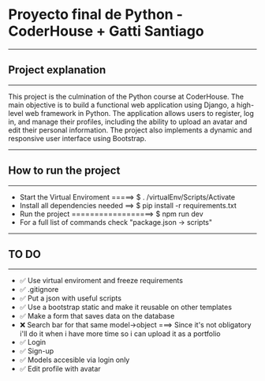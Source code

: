 # Proyecto final de Python - CoderHouse + Gatti Santiago

----------------------------
## Project explanation
----------------------------
This project is the culmination of the Python course at CoderHouse. The main objective is to build a functional web application using Django, a high-level web framework in Python. The application allows users to register, log in, and manage their profiles, including the ability to upload an avatar and edit their personal information. The project also implements a dynamic and responsive user interface using Bootstrap.

----------------------------
## How to run the project
----------------------------
- Start the Virtual Enviroment =====> $ . /virtualEnv/Scripts/Activate
- Install all dependencies needed ==> $ pip install -r requirements.txt
- Run the project ==================> $ npm run dev
- For a full list of commands check "package.json -> scripts"

----------------------------
## TO DO
----------------------------
- ✅ Use virtual enviroment and freeze requirements
- ✅ .gitignore
- ✅ Put a json with useful scripts
- ✅ Use a bootstrap static and make it reusable on other templates
- ✅ Make a form that saves data on the database
- ❌ Search bar for that same model->object ===> Since it's not obligatory i'll do it when i have more time so i can upload it as a portfolio 
- ✅ Login
- ✅ Sign-up
- ✅ Models accesible via login only
- ✅ Edit profile with avatar
